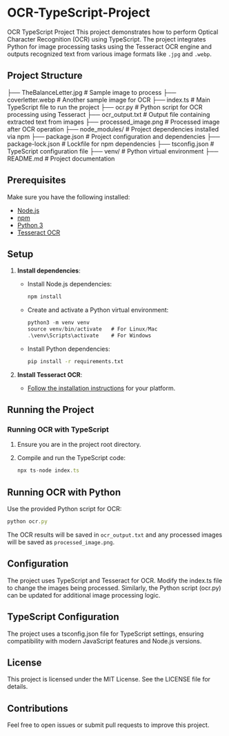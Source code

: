 # OCR-TypeScript-Project
OCR TypeScript Project
This project demonstrates how to perform Optical Character Recognition (OCR) using TypeScript. The project integrates Python for image processing tasks using the Tesseract OCR engine and outputs recognized text from various image formats like `.jpg` and `.webp`.

## Project Structure
├── TheBalanceLetter.jpg # Sample image to process 
├── coverletter.webp # Another sample image for OCR 
├── index.ts # Main TypeScript file to run the project 
├── ocr.py # Python script for OCR processing using Tesseract 
├── ocr_output.txt # Output file containing extracted text from images 
├── processed_image.png # Processed image after OCR operation 
├── node_modules/ # Project dependencies installed via npm 
├── package.json # Project configuration and dependencies 
├── package-lock.json # Lockfile for npm dependencies 
├── tsconfig.json # TypeScript configuration file 
├── venv/ # Python virtual environment 
├── README.md # Project documentation 

## Prerequisites
Make sure you have the following installed:
- [Node.js](https://nodejs.org/)
- [npm](https://www.npmjs.com/)
- [Python 3](https://www.python.org/)
- [Tesseract OCR](https://github.com/tesseract-ocr/tesseract)

## Setup

1. **Install dependencies**:
   - Install Node.js dependencies:

     ```javascript
     npm install
     ```

   - Create and activate a Python virtual environment:

     ```javascript
     python3 -m venv venv
     source venv/bin/activate   # For Linux/Mac
     .\venv\Scripts\activate    # For Windows
     ```

   - Install Python dependencies:

     ```bash
     pip install -r requirements.txt
     ```

2. **Install Tesseract OCR**:
   - [Follow the installation instructions](https://github.com/tesseract-ocr/tesseract#installation) for your platform.

## Running the Project

### Running OCR with TypeScript

1. Ensure you are in the project root directory.
2. Compile and run the TypeScript code:

   ```javascript
   npx ts-node index.ts
   ```

  ## Running OCR with Python
  Use the provided Python script for OCR:
   ```javascript
   python ocr.py
   ```

The OCR results will be saved in `ocr_output.txt` and any processed images will be saved as `processed_image.png`.


## Configuration
The project uses TypeScript and Tesseract for OCR. Modify the index.ts file to change the images being processed. Similarly, the Python script (ocr.py) can be updated for additional image processing logic.

## TypeScript Configuration
The project uses a tsconfig.json file for TypeScript settings, ensuring compatibility with modern JavaScript features and Node.js versions.

## License
This project is licensed under the MIT License. See the LICENSE file for details.

## Contributions
Feel free to open issues or submit pull requests to improve this project.
